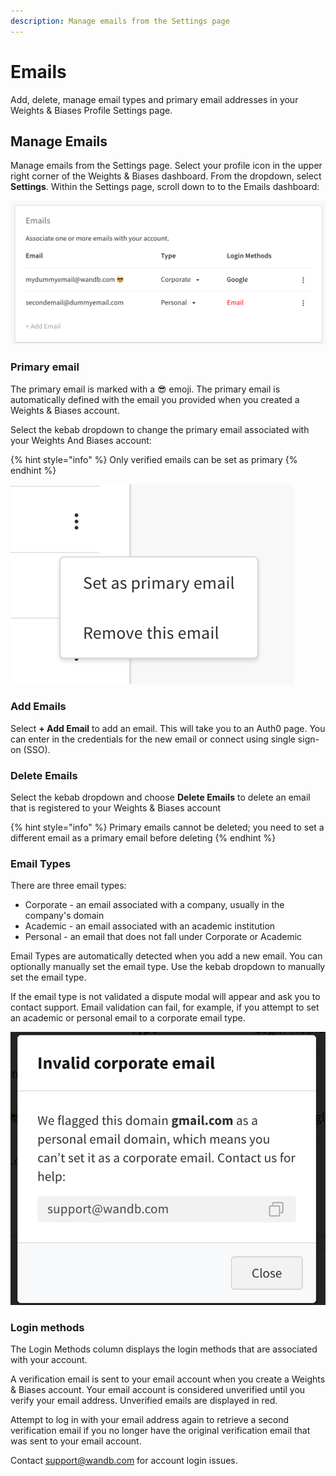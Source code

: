 ```yaml
---
description: Manage emails from the Settings page
---
```


# Emails

Add, delete, manage email types and primary email addresses in your Weights & Biases Profile Settings page.

## Manage Emails

Manage emails from the Settings page. Select your profile icon in the upper right corner of the Weights & Biases dashboard. From the dropdown, select **Settings**. Within the Settings page, scroll down to to the Emails dashboard:

![](<../../../../.gitbook/assets/Screen Shot 2022-06-15 at 6.01.29 AM.png>)

### Primary email

The primary email is marked with a 😎 emoji. The primary email is automatically defined with the email you provided when you created a Weights & Biases account.

Select the kebab dropdown to change the primary email associated with your Weights And Biases account:

{% hint style="info" %}
Only verified emails can be set as primary
{% endhint %}

![](<../../../../.gitbook/assets/Screen Shot 2022-06-15 at 6.06.11 AM.png>)

### Add Emails

Select **+ Add Email** to add an email. This will take you to an Auth0 page. You can enter in the credentials for the new email or connect using single sign-on (SSO).

### Delete Emails

Select the kebab dropdown and choose **Delete Emails** to delete an email that is registered to your Weights & Biases account

{% hint style="info" %}
Primary emails cannot be deleted; you need to set a different email as a primary email before deleting
{% endhint %}

### Email Types

There are three email types:

* Corporate - an email associated with a company, usually in the company's domain
* Academic - an email associated with an academic institution
* Personal - an email that does not fall under Corporate or Academic

Email Types are automatically detected when you add a new email. You can optionally manually set the email type. Use the kebab dropdown to manually set the email type.

If the email type is not validated a dispute modal will appear and ask you to contact support. Email validation can fail, for example, if you attempt to set an academic or personal email to a corporate email type.

![](<../../../../.gitbook/assets/Screen Shot 2022-06-14 at 2.30.09 AM.png>)

### Login methods

The Login Methods column displays the login methods that are associated with your account.

A verification email is sent to your email account when you create a Weights & Biases account. Your email account is considered unverified until you verify your email address. Unverified emails are displayed in red.

Attempt to log in with your email address again to retrieve a second verification email if you no longer have the original verification email that was sent to your email account.

Contact support@wandb.com for account login issues.

